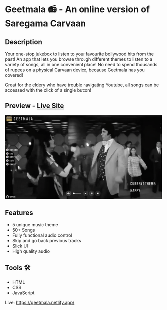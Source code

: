 # Geetmala 📻 - An online version of Saregama Carvaan

## Description
Your one-stop jukebox to listen to your favourite bollywood hits from the past!
An app that lets you browse through different themes to listen to a variety of songs,
all in one convenient place!
No need to spend thousands of rupees on a physical Carvaan device,
because Geetmala has you covered!

Great for the eldery who have trouble navigating Youtube,
all songs can be accessed with the click of a single button!

## Preview - [Live Site](https://geetmala.netlify.app/)

<img alt="Geetmala-Play" src="https://github.com/RosaliaSL/Geetmala/blob/main/screenshots/Geetmala-play.png">

## Features  

- 5 unique music theme 
- 50+ Songs
- Fully functional audio control 
- Skip and go back previous tracks 
- Slick UI
- High quality audio 

## Tools 🛠️

- HTML
- CSS
- JavaScript

Live: https://geetmala.netlify.app/
